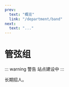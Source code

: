 ```yaml
---
prev:
  text: "概览"
  link: "/department/band"
next:
  text: "..."
---
```


# 管弦组

::: warning 警告
站点建设中
:::

长期招人。
